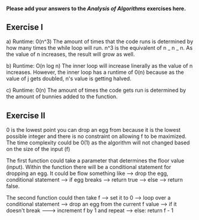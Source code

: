 #### Please add your answers to the **_Analysis of Algorithms_** exercises here.

## Exercise I

a) Runtime: 0(n^3)
The amount of times that the code runs is determined by how many times the while loop will run. n^3 is the equivalent of n _ n _ n. As the value of n increases, the result will grow as well.

b) Runtime: O(n log n)
The inner loop will increase linerally as the value of n increases. However, the inner loop has a runtime of 0(n) because as the value of j gets doubled, n's value is getting halved.

c) Runtime: 0(n)
The amount of times the code gets run is determined by the amount of bunnies added to the function.

## Exercise II

0 is the lowest point you can drop an egg from because it is the lowest possible integer and there is no constraint on allowing f to be maximized. The time complexity could be 0(1) as the algorithm will not changed based on the size of the input (f)

The first function could take a parameter that determines the floor value (input). Within the function there will be a conditional statement for dropping an egg. It could be flow something like --> drop the egg, conditional statement --> if egg breaks --> return true --> else --> return false.

The second function could then take f --> set it to 0 --> loop over a conditional statement --> drop an egg from the current f value --> if it doesn't break ---> increment f by 1 and repeat --> else: return f - 1
